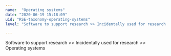 ```yaml
---
name:  "Operating systems"
date: "2020-06-19 15:18:09"
uid: "RSE-taxonomy-operating-systems"
level: "Software to support research >> Incidentally used for research >> Operating systems"

---
```


Software to support research >> Incidentally used for research >> Operating systems